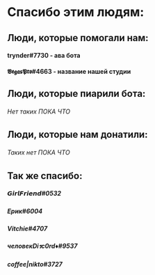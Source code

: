 # Спасибо этим людям:

## Люди, которые помогали нам:

#### trynder#7730 - ава бота

#### 𝖁𝖊𝖌𝖆𝖘𝕻𝖗𝖔#4663 - название нашей студии


## Люди, которые пиарили бота:

###### Нет таких ПОКА ЧТО

## Люди, которые нам донатили:

###### Таких нет ПОКА ЧТО


## Так же спасибо:

##### 𝙂𝙞𝙧𝙡𝙁𝙧𝙞𝙚𝙣𝙙#0532

##### Ерик#6004

##### Vitchie#4707

##### человекDiรc0rd♦#9537

##### coffee|nikto#3727
